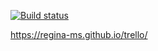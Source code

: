 [![Build status](https://ci.appveyor.com/api/projects/status/d1scnvlk23fpyklp?svg=true)](https://ci.appveyor.com/project/regina-ms/trello)

https://regina-ms.github.io/trello/
